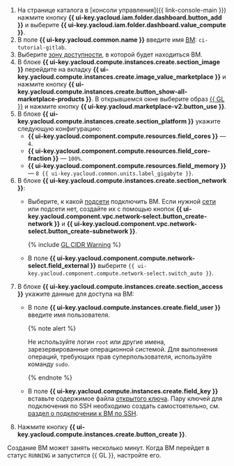 1. На странице каталога в [консоли управления]({{ link-console-main }}) нажмите кнопку **{{ ui-key.yacloud.iam.folder.dashboard.button_add }}** и выберите **{{ ui-key.yacloud.iam.folder.dashboard.value_compute }}**.
1. В поле **{{ ui-key.yacloud.common.name }}** введите имя [ВМ](../../compute/concepts/vm.md): `ci-tutorial-gitlab`.
1. Выберите [зону доступности](../../overview/concepts/geo-scope.md), в которой будет находиться ВМ.
1. В блоке **{{ ui-key.yacloud.compute.instances.create.section_image }}** перейдите на вкладку **{{ ui-key.yacloud.compute.instances.create.image_value_marketplace }}** и нажмите кнопку **{{ ui-key.yacloud.compute.instances.create.button_show-all-marketplace-products }}**. В открывшемся окне выберите образ [{{ GL }}](/marketplace/products/yc/gitlab) и нажмите кнопку **{{ ui-key.yacloud.marketplace-v2.button_use }}**.
1. В блоке **{{ ui-key.yacloud.compute.instances.create.section_platform }}** укажите следующую конфигурацию:
   * **{{ ui-key.yacloud.component.compute.resources.field_cores }}** — `4`.
   * **{{ ui-key.yacloud.component.compute.resources.field_core-fraction }}** — `100%`.
   * **{{ ui-key.yacloud.component.compute.resources.field_memory }}** — `8 {{ ui-key.yacloud.common.units.label_gigabyte }}`.
1. В блоке **{{ ui-key.yacloud.compute.instances.create.section_network }}**:
   * Выберите, к какой [подсети](../../vpc/concepts/network.md#subnet) подключить ВМ. Если нужной [сети](../../vpc/concepts/network.md#network) или подсети нет, создайте их с помощью кнопок **{{ ui-key.yacloud.component.vpc.network-select.button_create-network }}** и **{{ ui-key.yacloud.component.vpc.network-select.button_create-subnetwork }}**.

     {% include [GL CIDR Warning](../../_includes/managed-gitlab/cidr-note.md) %}

   * В поле **{{ ui-key.yacloud.component.compute.network-select.field_external }}** выберите `{{ ui-key.yacloud.component.compute.network-select.switch_auto }}`.
1. В блоке **{{ ui-key.yacloud.compute.instances.create.section_access }}** укажите данные для доступа на ВМ:
    * В поле **{{ ui-key.yacloud.compute.instances.create.field_user }}** введите имя пользователя.

      {% note alert %}

      Не используйте логин `root` или другие имена, зарезервированные операционной системой. Для выполнения операций, требующих прав суперпользователя, используйте команду `sudo`.

      {% endnote %}

    * В поле **{{ ui-key.yacloud.compute.instances.create.field_key }}** вставьте содержимое файла [открытого ключа](../../compute/operations/vm-connect/ssh.md#creating-ssh-keys). Пару ключей для подключения по SSH необходимо создать самостоятельно, см. [раздел о подключении к ВМ по SSH](../../compute/operations/vm-connect/ssh.md).
1. Нажмите кнопку **{{ ui-key.yacloud.compute.instances.create.button_create }}**.

Создание ВМ может занять несколько минут. Когда ВМ перейдет в статус `RUNNING` и запустится {{ GL }}, настройте его.
